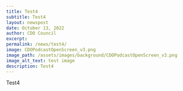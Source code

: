 ```yaml
---
title: Test4
subtitle: Test4
layout: newspost
date: October 13, 2022
author: CDO Council
excerpt: 
permalink: /news/test4/
image: CDOPodcastOpenScreen_v3.png
image_path: /assets/images/background/CDOPodcastOpenScreen_v3.png
image_alt_text: test image
description: Test4 
---
```

Test4